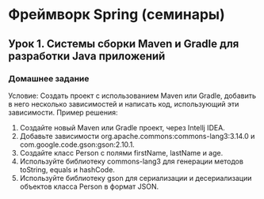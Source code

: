 # Фреймворк Spring (семинары)
## Урок 1. Системы сборки Maven и Gradle для разработки Java приложений
### Домашнее задание
Условие:
Создать проект с использованием Maven или Gradle, добавить в него несколько зависимостей и написать код, использующий эти зависимости.
Пример решения:
1. Создайте новый Maven или Gradle проект, через Intellj IDEA.
2. Добавьте зависимости org.apache.commons:commons-lang3:3.14.0 и com.google.code.gson:gson:2.10.1.
3. Создайте класс Person с полями firstName, lastName и age.
4. Используйте библиотеку commons-lang3 для генерации методов toString, equals и hashCode.
5. Используйте библиотеку gson для сериализации и десериализации объектов класса Person в формат JSON.